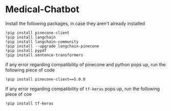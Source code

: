 # Medical-Chatbot

Install the following packages, in case they aren't already installed

```
!pip install pinecone-client
!pip install langchain
!pip install langchain-community
!pip install --upgrade langchain-pinecone
!pip install pypdf
!pip install sentence-transformers
```

if any error regarding compatibility of pinecone and python pops up, run the following piece of code

```
!pip install pinecone-client==5.0.0
```

If any error regarding compatibility of `tf-keras` pops up, run the following piece of coe

```
!pip install tf-keras
```
